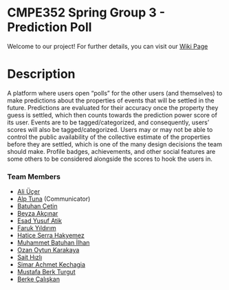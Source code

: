# CMPE352 Spring Group 3 - Prediction Poll

Welcome to our project! For further details, you can visit our [Wiki Page](https://github.com/bounswe/bounswe2023group3/wiki)

# Description

A platform where users open “polls” for the other users (and themselves) to make predictions about the properties of events that will be settled in the future. Predictions are evaluated for their accuracy once the property they guess is settled, which then counts towards the prediction power score of its user. Events are to be tagged/categorized, and consequently, users’ scores will also be tagged/categorized. Users may or may not be able to control the public availability of the collective estimate of the properties before they are settled, which is one of the many design decisions the team should make. Profile badges, achievements, and other social features are some others to be considered alongside the scores to hook the users in.

### Team Members

- [Ali Üçer](https://github.com/bounswe/bounswe2023group3/wiki/About-Ali-%C3%9C%C3%A7er)
- [Alp Tuna](https://github.com/bounswe/bounswe2023group3/wiki/About-Alp-Tuna) (Communicator)
- [Batuhan Çetin](https://github.com/bounswe/bounswe2023group3/wiki/About-Batuhan-%C3%87etin)
- [Beyza Akçınar](https://github.com/bounswe/bounswe2023group3/wiki/About-Beyza-Ak%C3%A7%C4%B1nar)
- [Esad Yusuf Atik](https://github.com/bounswe/bounswe2023group3/wiki/About-Esad-Yusuf-Atik)
- [Faruk Yıldırım](https://github.com/bounswe/bounswe2023group3/wiki/About-Faruk-Y%C4%B1ld%C4%B1r%C4%B1m)
- [Hatice Serra Hakyemez](https://github.com/bounswe/bounswe2023group3/wiki/About-Hatice-Serra-Hakyemez)
- [Muhammet Batuhan İlhan](https://github.com/bounswe/bounswe2023group3/wiki/About-Muhammet-Batuhan-%C4%B0lhan)
- [Ozan Oytun Karakaya](https://github.com/bounswe/bounswe2023group3/wiki/About-Ozan-Oytun-Karakaya)
- [Sait Hızlı](https://github.com/bounswe/bounswe2023group3/wiki/About-Sait-H%C4%B1zl%C4%B1)
- [Simar Achmet Kechagia](https://github.com/bounswe/bounswe2023group3/wiki/About-Simar-Achmet-Kechagia)
- [Mustafa Berk Turgut](https://github.com/bounswe/bounswe2023group3/wiki/About-Berk-Turgut)
- [Berke Çalışkan](https://github.com/bounswe/bounswe2023group3/wiki/About-Berke-Çalışkan)
